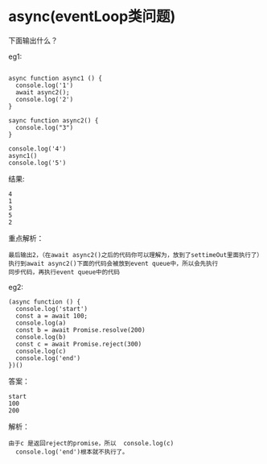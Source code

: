 # async(eventLoop类问题)

下面输出什么？


eg1:

```

async function async1 () {
  console.log('1')
  await async2();
  console.log('2')
}

saync function async2() {
  console.log("3")
}

console.log('4')
async1()
console.log('5')

```

结果:


```
4
1
3
5
2
```


重点解析：

```
最后输出2，（在await async2()之后的代码你可以理解为，放到了settimeOut里面执行了）执行到await async2()下面的代码会被放到event queue中，所以会先执行
同步代码，再执行event queue中的代码
```



eg2:

```
(async function () {
  console.log('start')
  const a = await 100;
  console.log(a)
  const b = await Promise.resolve(200)
  console.log(b)
  const c = await Promise.reject(300)
  console.log(c)
  console.log('end')
})()
```

答案：

```
start
100
200
```

解析：
```
由于c 是返回reject的promise，所以  console.log(c)
  console.log('end')根本就不执行了。

```
